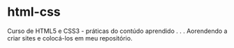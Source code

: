 # html-css
 Curso de HTML5 e CSS3 - práticas  do contúdo aprendido
.
.
.
Aorendendo a criar sites e colocá-los em meu repositório.

